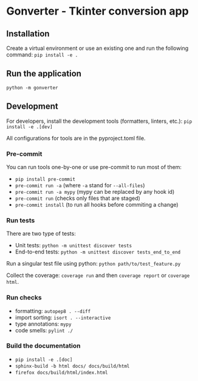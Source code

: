# Gonverter - Tkinter conversion app

## Installation

Create a virtual environment or use an existing one and run the following command:
`pip install -e .`

## Run the application

`python -m gonverter`

## Development

For developers, install the development tools (formatters, linters, etc.):
`pip install -e .[dev]`

All configurations for tools are in the pyproject.toml file.

### Pre-commit
You can run tools one-by-one or use pre-commit to run most of them:
- `pip install pre-commit`
- `pre-commit run -a` (where `-a` stand for `--all-files`)
- `pre-commit run -a mypy` (mypy can be replaced by any hook id)
- `pre-commit run` (checks only files that are staged)
- `pre-commit install` (to run all hooks before commiting a change)

### Run tests

There are two type of tests:
- Unit tests: `python -m unittest discover tests`
- End-to-end tests: `python -m unittest discover tests_end_to_end`

Run a singular test file using python: `python path/to/test_feature.py`

Collect the coverage: `coverage run` and then `coverage report` or `coverage html`.

### Run checks

- formatting: `autopep8 . --diff`
- import sorting: `isort . --interactive`
- type annotations: `mypy`
- code smells: `pylint ./`

### Build the documentation

- `pip install -e .[doc]`
- `sphinx-build -b html docs/ docs/build/html`
- `firefox docs/build/html/index.html`
